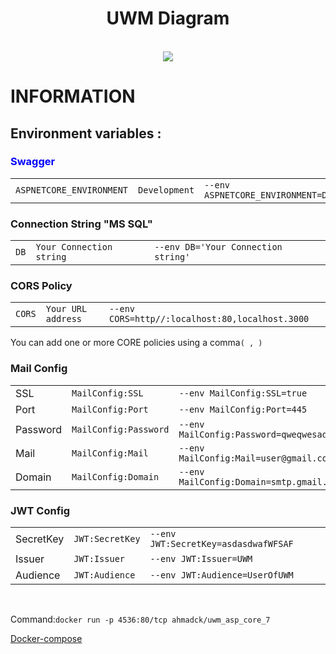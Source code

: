 <div id="header" align="center">
  <h1>UWM Diagram</h1>
</div>
    <br/>
<div id="header" align="center">
  <img src="https://user-images.githubusercontent.com/48823161/209620578-40e4db12-b1fd-40ab-89fe-551f03e32008.png" />
</div>
<h1>INFORMATION</h1>
<h2>Environment variables : </h2>
<h3 style="color:blue;">Swagger </h3>
<table>
  <tr>
    <td><code>ASPNETCORE_ENVIRONMENT</code></td>
    <td><code>Development</code></td>
    <td><code>--env ASPNETCORE_ENVIRONMENT=Development</code></td>
  </tr>
</table>

<h3>Connection String  "MS SQL" </h3>
<table>
  <tr>
    <td><code>DB</code></td>
    <td><code>Your Connection string</code></td>
    <td><code>--env DB='Your Connection string' </code></td>
  </tr>
</table>

<h3>CORS Policy </h3>
<table>
  <tr>
    <td><code>CORS</code></td>
    <td><code>Your URL address</code></td>
    <td><code>--env CORS=http//:localhost:80,localhost.3000</code></td>
  </tr>
</table>
<p>You can add one or more CORE policies using a comma<code>( , )</code></p>
<h3>Mail Сonfig </h3>
<table>
  <tr>
    <td>SSL</td>
    <td><code>MailConfig:SSL</code></td>
    <td><code>--env MailConfig:SSL=true</code></td>
  </tr>
  <tr>
    <td>Port</td>
    <td><code>MailConfig:Port</code></td>
    <td><code>--env MailConfig:Port=445</code></td>
  </tr>
  <tr>
    <td>Password</td>
    <td><code>MailConfig:Password</code></td>
    <td><code>--env MailConfig:Password=qweqwesad@wW</code></td>
  </tr>
  <tr>
    <td>Mail</td>
    <td><code>MailConfig:Mail</code></td>
    <td><code>--env MailConfig:Mail=user@gmail.com</code></td>
  </tr>
  <tr>
   <td>Domain</td>
    <td><code>MailConfig:Domain</code></td>
    <td><code>--env MailConfig:Domain=smtp.gmail.com</code></td>
  </tr>
</table>
<h3>JWT Config</h3>
<table>
  <tr>
    <td>SecretKey</td>
    <td><code>JWT:SecretKey</code></td>
    <td><code>--env JWT:SecretKey=asdasdwafWFSAF </code></td>
  </tr>
 <tr>
   <td>Issuer</td>
    <td><code>JWT:Issuer</code></td>
    <td><code>--env JWT:Issuer=UWM </code></td>
  </tr>
 <tr>
    <td>Audience</td>
    <td><code>JWT:Audience</code></td>
    <td><code>--env JWT:Audience=UserOfUWM </code></td>
  </tr>
</table>
<br>
<p>Command:<code>docker run -p 4536:80/tcp ahmadck/uwm_asp_core_7</code>
<p><a href="https://github.com/ZLUKADARK/UWM/blob/master/Docker-compose-Example.yml">Docker-compose</a>

